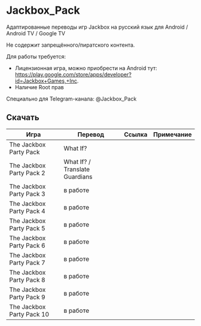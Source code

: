 # Jackbox_Pack
Адаптированные переводы игр Jackbox на русский язык для Android / Android TV / Google TV

Не содержит запрещённого/пиратского контента.

Для работы требуется:
- Лицензионная игра, можно приобрести на Android тут: https://play.google.com/store/apps/developer?id=Jackbox+Games,+Inc.
- Наличие Root прав
  
Специально для Telegram-канала: @Jackbox_Pack


## Скачать
| Игра  | Перевод | Ссылка | Примечание
| ------------- | ------------- | ------------- | ------------- |
| The Jackbox Party Pack | What If?  |
| The Jackbox Party Pack 2 | What If? / Translate Guardians  |
| The Jackbox Party Pack 3 | в работе |
| The Jackbox Party Pack 4 | в работе |
| The Jackbox Party Pack 5 | в работе |
| The Jackbox Party Pack 6 | в работе |
| The Jackbox Party Pack 7 | в работе |
| The Jackbox Party Pack 8 | в работе |
| The Jackbox Party Pack 9 | в работе |
| The Jackbox Party Pack 10 | в работе |
